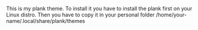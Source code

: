 This is my plank theme.
To install it you have to install the plank first on your Linux distro.
Then you have to copy it in your personal folder /home/your-name/.local/share/plank/themes
